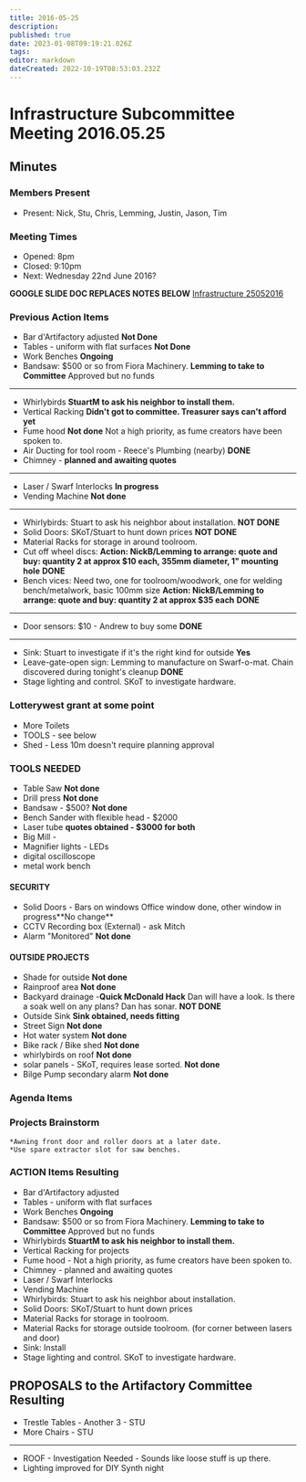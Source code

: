 ```yaml
---
title: 2016-05-25
description: 
published: true
date: 2023-01-08T09:19:21.026Z
tags: 
editor: markdown
dateCreated: 2022-10-19T08:53:03.232Z
---
```


# Infrastructure Subcommittee Meeting 2016.05.25

## Minutes

### Members Present

- Present: Nick, Stu, Chris, Lemming, Justin, Jason, Tim

### Meeting Times

- Opened: 8pm
- Closed: 9:10pm
- Next: Wednesday 22nd June 2016?

**GOOGLE SLIDE DOC REPLACES NOTES BELOW** [Infrastructure 25052016](https://docs.google.com/spreadsheets/d/1Gnu2N5SFH7W2kY2qno-VA6ZEZxY4spp-FytNYP_is3Y/edit?usp=sharing)

### Previous Action Items

- Bar d'Artifactory adjusted **Not Done**
- Tables - uniform with flat surfaces **Not Done**
- Work Benches **Ongoing**
- Bandsaw: \$500 or so from Fiora Machinery. **Lemming to take to Committee** Approved but no funds

----

- Whirlybirds **StuartM to ask his neighbor to install them.**
- Vertical Racking **Didn't got to committee. Treasurer says can't afford yet**
- Fume hood **Not done** Not a high priority, as fume creators have been spoken to.
- Air Ducting for tool room - Reece's Plumbing (nearby) **DONE**
- Chimney - **planned and awaiting quotes**

----

- Laser / Swarf Interlocks **In progress**
- Vending Machine **Not done**

----

- Whirlybirds: Stuart to ask his neighbor about installation. **NOT DONE**
- Solid Doors: SKoT/Stuart to hunt down prices **NOT DONE**
- Material Racks for storage in around toolroom.
- Cut off wheel discs: **Action: NickB/Lemming to arrange: quote and buy: quantity 2 at approx \$10 each, 355mm diameter, 1" mounting hole** **DONE**
- Bench vices: Need two, one for toolroom/woodwork, one for welding bench/metalwork, basic 100mm size **Action: NickB/Lemming to arrange: quote and buy: quantity 2 at approx \$35 each** **DONE**

----

- Door sensors: \$10 - Andrew to buy some **DONE**

----

- Sink: Stuart to investigate if it's the right kind for outside **Yes**
- Leave-gate-open sign: Lemming to manufacture on Swarf-o-mat. Chain discovered during tonight's cleanup **DONE**
- Stage lighting and control. SKoT to investigate hardware.

### Lotterywest grant at some point

- More Toilets
- TOOLS - see below
- Shed - Less 10m doesn't require planning approval

### TOOLS NEEDED

- Table Saw **Not done**
- Drill press **Not done**
- Bandsaw - \$500? **Not done**
- Bench Sander with flexible head - \$2000
- Laser tube **quotes obtained - \$3000 for both**
- Big Mill -
- Magnifier lights - LEDs
- digital oscilloscope
- metal work bench

#### SECURITY

- Solid Doors - Bars on windows Office window done, other window in progress**No change\*\*
- CCTV Recording box (External) - ask Mitch
- Alarm "Monitored" **Not done**

#### OUTSIDE PROJECTS

- Shade for outside **Not done**
- Rainproof area **Not done**
- Backyard drainage -**Quick McDonald Hack** Dan will have a look. Is there a soak well on any plans? Dan has sonar. **NOT DONE**
- Outside Sink **Sink obtained, needs fitting**
- Street Sign **Not done**
- Hot water system **Not done**
- Bike rack / Bike shed **Not done**
- whirlybirds on roof **Not done**
- solar panels - SKoT, requires lease sorted. **Not done**
- Bilge Pump secondary alarm **Not done**

### Agenda Items

### Projects Brainstorm

    *Awning front door and roller doors at a later date.
    *Use spare extractor slot for saw benches.

### ACTION Items Resulting

- Bar d'Artifactory adjusted
- Tables - uniform with flat surfaces
- Work Benches **Ongoing**
- Bandsaw: \$500 or so from Fiora Machinery. **Lemming to take to Committee** Approved but no funds
- Whirlybirds **StuartM to ask his neighbor to install them.**
- Vertical Racking for projects
- Fume hood - Not a high priority, as fume creators have been spoken to.
- Chimney - planned and awaiting quotes
- Laser / Swarf Interlocks
- Vending Machine
- Whirlybirds: Stuart to ask his neighbor about installation.
- Solid Doors: SKoT/Stuart to hunt down prices
- Material Racks for storage in toolroom.
- Material Racks for storage outside toolroom. (for corner between lasers and door)
- Sink: Install
- Stage lighting and control. SKoT to investigate hardware.

## PROPOSALS to the Artifactory Committee Resulting

- Trestle Tables - Another 3 - STU
- More Chairs - STU

----

- ROOF - Investigation Needed - Sounds like loose stuff is up there.
- Lighting improved for DIY Synth night

